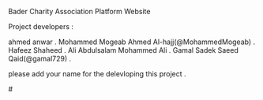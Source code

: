 Bader Charity Association Platform Website

Project developers :


ahmed anwar  .
Mohammed Mogeab Ahmed Al-hajj(@MohammedMogeab) .
Hafeez Shaheed .
Ali Abdulsalam Mohammed Ali .
Gamal Sadek Saeed Qaid(@gamal729) .



please add your name for the delevloping this project  . 
 
#![]()
